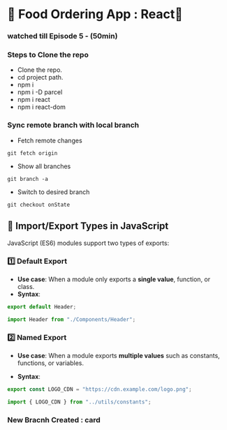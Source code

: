 # 🍔 Food Ordering App : React🚀

### watched till Episode 5 - (50min)

### Steps to Clone the repo

- Clone the repo.
- cd project path.
- npm i
- npm i -D parcel
- npm i react
- npm i react-dom

### Sync remote branch with local branch

- Fetch remote changes

```git
git fetch origin
```

- Show all branches

```git
git branch -a
```

- Switch to desired branch

```git
git checkout onState
```

## 🔄 Import/Export Types in JavaScript

JavaScript (ES6) modules support two types of exports:

### 1️⃣ Default Export

- **Use case**: When a module only exports a **single value**, function, or class.
- **Syntax**:

```js
export default Header;

import Header from "./Components/Header";
```

### 2️⃣ Named Export

- **Use case**: When a module exports **multiple values** such as constants, functions, or variables.

- **Syntax**:

```js
export const LOGO_CDN = "https://cdn.example.com/logo.png";

import { LOGO_CDN } from "../utils/constants";
```

### New Bracnh Created : card
